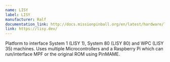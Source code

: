```yaml
---
name: LISY
label: LISY
manufacturer: Ralf
documentation_link: http://docs.missionpinball.org/en/latest/hardware/lisy/index.html
link: https://lisy.dev/
---
```

Platform to interface System 1 (LISY 1), System 80 (LISY 80) and WPC (LISY 35) machines.
Uses multiple Microcontrollers and a Raspberry Pi which can run/interface MPF or the original ROM using PinMAME. 
